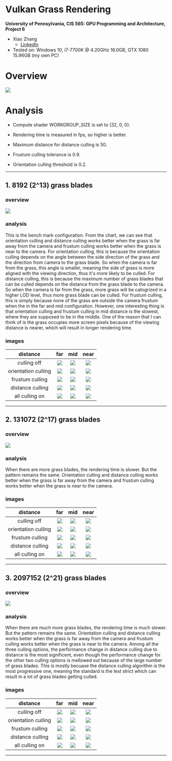 Vulkan Grass Rendering
========================

**University of Pennsylvania, CIS 565: GPU Programming and Architecture, Project 6**

* Xiao Zhang
  * [LinkedIn](https://www.linkedin.com/in/xiao-zhang-674bb8148/)
* Tested on: Windows 10, i7-7700K @ 4.20GHz 16.0GB, GTX 1080 15.96GB (my own PC)

Overview 
======================

![](img/0.gif)

Analysis 
======================
* Compute shader WORKGROUP_SIZE is set to (32, 0, 0).

* Rendering time is measured in fps, so higher is better.

* Maximum distance for distance culling is 50.

* Frustum culling tolerance is 0.9.

* Orientation culling threshold is 0.2.

---

## 1. 8192 (2^13) grass blades

### overview

![](img/a.JPG)

### analysis

This is the bench mark configuration. From the chart, we can see that orientation culling and distance culling works better when the grass is far away from the camera and frustum culling works better when the grass is near to the camera. For orientation culling, this is because the orientation culling depends on the angle between the side direction of the grass and the direction from camera to the grass blade. So when the camera is far from the grass, this angle is smaller, meaning the side of grass is more aligned with the viewing direction, thus it's more likely to be culled. For distance culling, this is because the maximum number of grass blades that can be culled depends on the distance from the grass blade to the camera. So when the camera is far from the grass, more grass will be catogrized in a higher LOD level, thus more grass blade can be culled. For frustum culling, this is simply because none of the grass are outside the camera frustum when the in the far and mid configuration. However, one interesting thing is that orientation culling and frustum culling in mid distance is the slowest, where they are supposed to be in the middle. One of the reason that I can think of is the grass occupies more screen pixels because of the viewing distance is nearer, which will result in longer rendering time.

### images

|      distance       |            far          |            mid          |           near           |
|:-------------------:|:-----------------------:|:-----------------------:|:------------------------:|
|    culling off      |![](img/1/1_aoff_far.JPG)|![](img/1/1_aoff_mid.JPG)|![](img/1/1_aoff_near.JPG)|
| orientation culling |![](img/1/1_o_far.JPG)   |![](img/1/1_o_mid.JPG)   |![](img/1/1_o_near.JPG)   |
|   frustum culling   |![](img/1/1_f_far.JPG)   |![](img/1/1_f_mid.JPG)   |![](img/1/1_f_near.JPG)   |
|   distance culling  |![](img/1/1_d_far.JPG)   |![](img/1/1_d_mid.JPG)   |![](img/1/1_d_near.JPG)   |
|   all culling on    |![](img/1/1_aon_far.JPG) |![](img/1/1_aon_mid.JPG) |![](img/1/1_aon_near.JPG) |

---

## 2. 131072 (2^17) grass blades

### overview

![](img/b.JPG)

### analysis

When there are more grass blades, the rendering time is slower. But the pattern remains the same. Orientation culling and distance culling works better when the grass is far away from the camera and frustum culling works better when the grass is near to the camera.

### images

|      distance       |            far          |            mid          |           near           |
|:-------------------:|:-----------------------:|:-----------------------:|:------------------------:|
|    culling off      |![](img/2/2_aoff_far.JPG)|![](img/2/2_aoff_mid.JPG)|![](img/2/2_aoff_near.JPG)|
| orientation culling |![](img/2/2_o_far.JPG)   |![](img/2/2_o_mid.JPG)   |![](img/2/2_o_near.JPG)   |
|   frustum culling   |![](img/2/2_f_far.JPG)   |![](img/2/2_f_mid.JPG)   |![](img/2/2_f_near.JPG)   |
|   distance culling  |![](img/2/2_d_far.JPG)   |![](img/2/2_d_mid.JPG)   |![](img/2/2_d_near.JPG)   |
|   all culling on    |![](img/2/2_aon_far.JPG) |![](img/2/2_aon_mid.JPG) |![](img/2/2_aon_near.JPG) |

---

## 3. 2097152 (2^21) grass blades

### overview

![](img/c.JPG)

### analysis

When there are much more grass blades, the rendering time is much slower. But the pattern remains the same. Orientation culling and distance culling works better when the grass is far away from the camera and frustum culling works better when the grass is near to the camera. Among all the three culling options, the performance change in distance culling due to distance is the most significent, even though the performance change for the other two culling options is mellowed out because of the large number of grass blades. This is mostly becuase the distance culling algorithm is the most progressive one, meaning the standard is the lest strict which can result in a lot of grass blades getting culled.

### images

|      distance       |            far          |            mid          |           near           |
|:-------------------:|:-----------------------:|:-----------------------:|:------------------------:|
|    culling off      |![](img/3/3_aoff_far.JPG)|![](img/3/3_aoff_mid.JPG)|![](img/3/3_aoff_near.JPG)|
| orientation culling |![](img/3/3_o_far.JPG)   |![](img/3/3_o_mid.JPG)   |![](img/3/3_o_near.JPG)   |
|   frustum culling   |![](img/3/3_f_far.JPG)   |![](img/3/3_f_mid.JPG)   |![](img/3/3_f_near.JPG)   |
|   distance culling  |![](img/3/3_d_far.JPG)   |![](img/3/3_d_mid.JPG)   |![](img/3/3_d_near.JPG)   |
|   all culling on    |![](img/3/3_aon_far.JPG) |![](img/3/3_aon_mid.JPG) |![](img/3/3_aon_near.JPG) |

---
